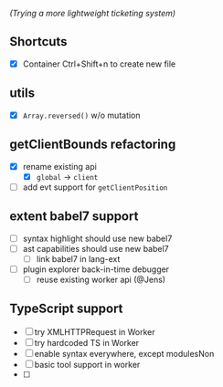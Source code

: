 *(Trying a more lightweight ticketing system)*

## Shortcuts

- [x] Container Ctrl+Shift+n to create new file

## utils

- [x] `Array.reversed()` w/o mutation

## getClientBounds refactoring

- [x] rename existing api 
  - [x] `global` -> `client`
- [ ] add evt support for `getClientPosition`

## extent babel7 support

- [ ] syntax highlight should use new babel7
- [ ] ast capabilities should use new babel7
  - [ ] link babel7 in lang-ext
- [ ] plugin explorer back-in-time debugger
  - [ ] reuse existing worker api (@Jens)

## TypeScript support

- [ ] try XMLHTTPRequest in Worker
- [ ] try hardcoded TS in Worker
- [ ] enable syntax everywhere, except modulesNon
- [ ] basic tool support in worker
- [ ] 
